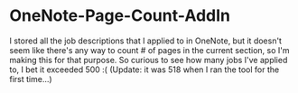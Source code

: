 # OneNote-Page-Count-AddIn
I stored all the job descriptions that I applied to in OneNote, but it doesn't seem like there's any way to count # of pages in the current section, so I'm making this for that purpose. So curious to see how many jobs I've applied to, I bet it exceeded 500 :( (Update: it was 518 when I ran the tool for the first time...)
